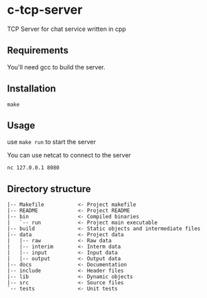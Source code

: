 
# c-tcp-server

TCP Server for chat service written in cpp
## Requirements

You'll need gcc to build the server.

## Installation
`make`

## Usage

use `make run` to start the server

You can use netcat to connect to the server

```
nc 127.0.0.1 8080
```

## Directory structure
```
|-- Makefile           <- Project makefile
|-- README             <- Project README
|-- bin                <- Compiled binaries
|   `-- run            <- Project main executable
|-- build              <- Static objects and intermediate files
|-- data               <- Project data
|   |-- raw            <- Raw data
|   |-- interim        <- Interm data
|   |-- input          <- Input data
|   |-- output         <- Output data
|-- docs               <- Documentation
|-- include            <- Header files
|-- lib                <- Dynamic objects
|-- src                <- Source files
`-- tests              <- Unit tests
```
